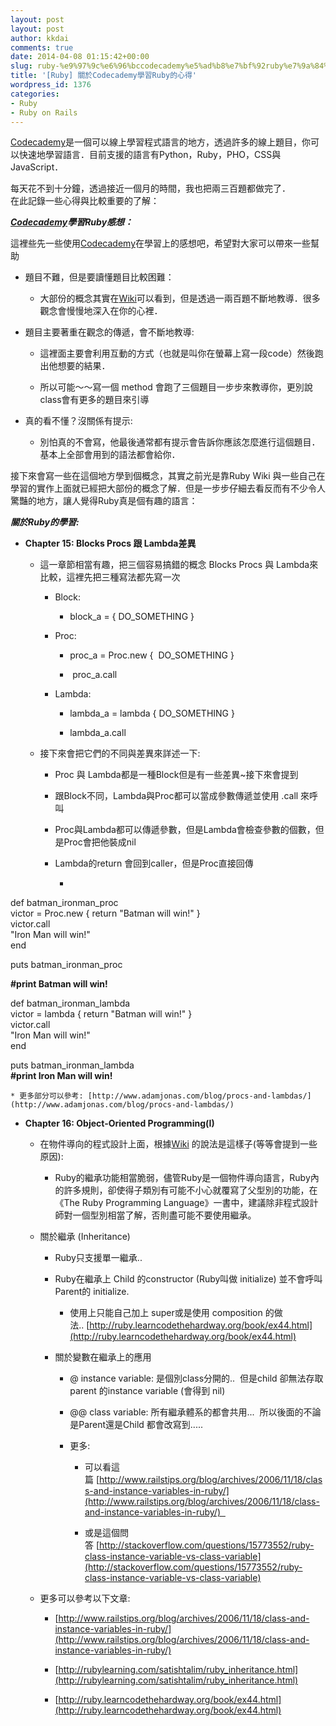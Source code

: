 ```yaml
---
layout: post
layout: post
author: kkdai
comments: true
date: 2014-04-08 01:15:42+00:00
slug: ruby-%e9%97%9c%e6%96%bccodecademy%e5%ad%b8%e7%bf%92ruby%e7%9a%84%e5%bf%83%e5%be%97
title: '[Ruby] 關於Codecademy學習Ruby的心得'
wordpress_id: 1376
categories:
- Ruby
- Ruby on Rails
---
```


[Codecademy](http://www.codecademy.com/)是一個可以線上學習程式語言的地方，透過許多的線上題目，你可以快速地學習語言．目前支援的語言有Python，Ruby，PHO，CSS與JavaScript．




每天花不到十分鐘，透過接近一個月的時間，我也把兩三百題都做完了．  
在此記錄一些心得與比較重要的了解：　 




**_[Codecademy](http://www.codecademy.com/)學習Ruby感想：_**




這裡些先一些使用[Codecademy](http://www.codecademy.com/)在學習上的感想吧，希望對大家可以帶來一些幫助






  * 題目不難，但是要讀懂題目比較困難：



    * 大部份的概念其實在[Wiki](http://zh.wikipedia.org/wiki/Ruby)可以看到，但是透過一兩百題不斷地教導．很多觀念會慢慢地深入在你的心裡．



  * 題目主要著重在觀念的傳遞，會不斷地教導:



    * 這裡面主要會利用互動的方式（也就是叫你在螢幕上寫一段code）然後跑出他想要的結果．


    * 所以可能～～寫一個 method 會跑了三個題目一步步來教導你，更別說class會有更多的題目來引導



  * 真的看不懂？沒關係有提示:



    * 別怕真的不會寫，他最後通常都有提示會告訴你應該怎麼進行這個題目．基本上全部會用到的語法都會給你．





接下來會寫一些在這個地方學到個概念，其實之前光是靠Ruby Wiki 與一些自己在學習的實作上面就已經把大部份的概念了解．但是一步步仔細去看反而有不少令人驚豔的地方，讓人覺得Ruby真是個有趣的語言：




**_關於Ruby的學習:_**






  * **Chapter 15: Blocks Procs 跟 Lambda差異**



    * 這一章節相當有趣，把三個容易搞錯的概念 Blocks Procs 與 Lambda來比較，這裡先把三種寫法都先寫一次



      * Block:   



        * block_a = { DO_SOMETHING }



      * Proc:    



        * proc_a = Proc.new {  DO_SOMETHING } 


        *  proc_a.call



      * Lambda:



        * lambda_a = lambda { DO_SOMETHING }


        * lambda_a.call




    * 接下來會把它們的不同與差異來詳述一下:



      * Proc 與 Lambda都是一種Block但是有一些差異~接下來會提到


      * 跟Block不同，Lambda與Proc都可以當成參數傳遞並使用 .call 來呼叫


      * Proc與Lambda都可以傳遞參數，但是Lambda會檢查參數的個數，但是Proc會把他裝成nil


      * Lambda的return 會回到caller，但是Proc直接回傳



        * 


def batman_ironman_proc  
victor = Proc.new { return "Batman will win!" }  
victor.call  
"Iron Man will win!"  
end




puts batman_ironman_proc




**#print Batman will win!**




def batman_ironman_lambda  
victor = lambda { return "Batman will win!" }  
victor.call  
"Iron Man will win!"  
end




puts batman_ironman_lambda  
**#print Iron Man will win!** 







    * 更多部分可以參考: [http://www.adamjonas.com/blog/procs-and-lambdas/](http://www.adamjonas.com/blog/procs-and-lambdas/)



  * **Chapter 16: Object-Oriented Programming(I)**



    * 在物件導向的程式設計上面，根據[Wiki](http://zh.wikipedia.org/wiki/Ruby) 的說法是這樣子(等等會提到一些原因):



      * Ruby的繼承功能相當脆弱，儘管Ruby是一個物件導向語言，Ruby內的許多規則，卻使得子類別有可能不小心就覆寫了父型別的功能，在《The Ruby Programming Language》一書中，建議除非程式設計師對一個型別相當了解，否則盡可能不要使用繼承。



    * 關於繼承 (Inheritance)



      * Ruby只支援單一繼承.. 


      * Ruby在繼承上 Child 的constructor (Ruby叫做 initialize) 並不會呼叫Parent的 initialize.



        * 使用上只能自己加上 super或是使用 composition 的做法.. [http://ruby.learncodethehardway.org/book/ex44.html](http://ruby.learncodethehardway.org/book/ex44.html)



      * 關於變數在繼承上的應用



        * @ instance variable: 是個別class分開的..  但是child 卻無法存取parent 的instance variable (會得到 nil)


        * @@ class variable: 所有繼承體系的都會共用...  所以後面的不論是Parent還是Child 都會改寫到.....


        * 更多:



          * 可以看這篇 [http://www.railstips.org/blog/archives/2006/11/18/class-and-instance-variables-in-ruby/](http://www.railstips.org/blog/archives/2006/11/18/class-and-instance-variables-in-ruby/)  


          * 或是這個問答 [http://stackoverflow.com/questions/15773552/ruby-class-instance-variable-vs-class-variable](http://stackoverflow.com/questions/15773552/ruby-class-instance-variable-vs-class-variable)





    * 更多可以參考以下文章: 



      * [http://www.railstips.org/blog/archives/2006/11/18/class-and-instance-variables-in-ruby/](http://www.railstips.org/blog/archives/2006/11/18/class-and-instance-variables-in-ruby/)


      * [http://rubylearning.com/satishtalim/ruby_inheritance.html](http://rubylearning.com/satishtalim/ruby_inheritance.html)


      * [http://ruby.learncodethehardway.org/book/ex44.html](http://ruby.learncodethehardway.org/book/ex44.html)




